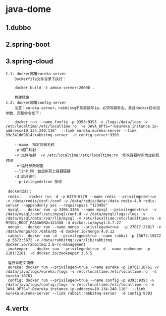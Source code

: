 # java-dome
  ## 1.dubbo
  ## 2.spring-boot
  ## 3.spring-cloud
    1.1: docker部署eureka-server
        Dockerfile文件目录下执行：
        
        docker build -t admin-server:20000 .
        
        构建镜像
    1.2: docker部署config-server
        注意：eureka-server，rabbitmq不能直接写ip，必须写服务名，并且docker启动加参数，完整命令如下：  
                
        docker run --name fonfig -p 9393:9393 -v /logs:/data/logs -v /etc/localtime:/etc/localtime:ro  -e JAVA_OPTS="-Deureka.instance.ip-address=10.134.240.116"  --link eureka:eureka-server --link 59c341dd9614:rabbitmq-server  -d config-server:9393
     
        --name: 指定容器名称
        -p:端口映射
        -v:文件映射  -v /etc/localtime:/etc/localtime:ro  修改容器时间为虚拟机时间
        -e:运行参数配置
        --link:同一台虚拟机上容器链接
        -d:后台运行
        --privileged=true 授权
        
     docker运行：
     redis：   docker run -d -p 6379:6379 --name redis --privileged=true  -v /data/redis/conf:/conf -v /data/redis/data:/data redis:4.0 redis-server --appendonly yes --requirepass "123456"
     mysql:   docker run -p 3306:3306 --name mysql --privileged=true  -v /data/mysql/conf:/etc/mysql/conf.d -v /data/mysql/logs:/logs -v /data/mysql/data:/var/lib/mysql -v /etc/localtime:/etc/localtime:ro -e MYSQL_ROOT_PASSWORD=123456 -d docker.io/mysql:5.7.27
     mongo:   docker run --name mongo --privileged=true  -p 27017:27017 -v /data/mongo/db:/data/db -d docker.io/mongo:4.0.12
     rabbit:  docker run -d --privileged=true --name rabbit -p 15672:15672 -p 5672:5672 -v /data/rabbitmq:/var/lib/rabbitmq docker.io/rabbitmq:3.8-rc-management
     zookeeper:   docker run --privileged=true -d --name zookeeper -p 2181:2181  -d docker.io/zookeeper:3.5.5 
     
     运行自定义镜像
     eureka: docker run --privileged=true --name eureka -p 18761:18761 -v /data/java/logs/eureka:/logs -v /etc/localtime:/etc/localtime:ro  -d eureka:18761
     config: docker run --privileged=true --name config -p 9393:9393 -v /data/java/logs/config:/logs -v /etc/localtime:/etc/localtime:ro -e JAVA_OPTS="-Deureka.instance.ip-address=10.134.240.116"  --link eureka:eureka-server --link rabbit:rabbitmq-server  -d config:9393

  ## 4.vertx